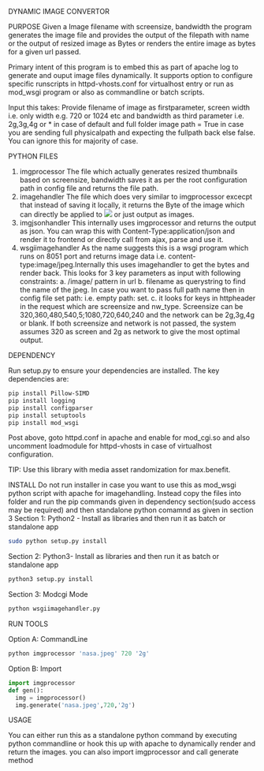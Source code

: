 DYNAMIC IMAGE CONVERTOR

PURPOSE
Given a Image filename with screensize, bandwidth the program generates the image file and provides the output of the filepath with name or the output of resized image as Bytes or renders the entire image as bytes for a given url passed.

Primary intent of this program is to embed this as part of apache log to generate and ouput image files dynamically. It supports option to configure specific runscripts in httpd-vhosts.conf for virtualhost entry or run as mod_wsgi program or also as commandline or batch scripts.

Input this takes:
Provide filename of image as firstparameter, screen width i.e. only width e.g. 720 or 1024 etc and bandwidth as third parameter i.e. 2g,3g,4g or * in case of default and full folder image path = True in case you are sending full physicalpath and expecting the fullpath back else false. You can ignore this for majority of case.

PYTHON FILES
1. imgprocessor
The file which actually generates resized thumbnails based on screensize, bandwidth saves it as per the root configuration path in config file and returns the file path.
2. imagehandler
The file which does very similar to imgprocessor excecpt that instead of saving it locally, it returns the Byte of the image which can directly be applied to <img src="data:XXX"/> or just output as images.
3. imgjsonhandler
This internally uses imgprocessor and returns the output as json. You can wrap this with Content-Type:application/json and render it to frontend or directly call from ajax, parse and use it.
4. wsgiimagehandler
As the name suggests this is a wsgi program which runs on 8051 port and returns image data i.e. content-type:image/jpeg.Internally this uses imagehandler to get the bytes and render back. This looks for 3 key parameters as input with following constraints:
a. /image/ pattern in url
b. filename as querystring to find the name of the jpeg. In case you want to pass full path name then in config file set path: i.e. empty path: set.
c. it looks for keys in httpheader in the request which are screensize and nw_type. Screensize can be 320,360,480,540,5;1080,720,640,240 and the network can be 2g,3g,4g or blank.
If both screensize and network is not passed, the system assumes 320 as screen and 2g as network to give the most optimal output.

DEPENDENCY 

Run setup.py to ensure your dependencies are installed. The key dependencies are:
```bash
pip install Pillow-SIMD
pip install logging
pip install configparser
pip install setuptools
pip install mod_wsgi
```
Post above, goto httpd.conf in apache and enable for mod_cgi.so and also uncomment loadmodule for httpd-vhosts in case of virtualhost configuration.

TIP: Use this library with media asset randomization for max.benefit.

INSTALL
Do not run installer in case you want to use this as mod_wsgi python script with apache for imagehandling. Instead copy the files into folder and run the pip commands given in dependency section(sudo access may be required) and then standalone python comamnd as given in section 3
Section 1: Python2 - Install as libraries and then run it as batch or standalone app

```bash
sudo python setup.py install 
```
Section 2: Python3- Install as libraries and then run it as batch or standalone app

```bash
python3 setup.py install
```
Section 3: Modcgi Mode
```bash
python wsgiimagehandler.py
```
RUN TOOLS

Option A: CommandLine

```python
python imgprocessor 'nasa.jpeg' 720 '2g'
```
Option B: Import

```python
import imgprocessor
def gen():
  img = imgprocessor()
  img.generate('nasa.jpeg',720,'2g')
```


USAGE

You can either run this as a standalone python command by executing python commandline or hook this up with apache to dynamically render
and return the images. you can also import imgprocessor and call generate method

